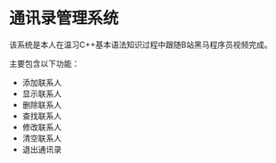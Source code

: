 # 通讯录管理系统

该系统是本人在温习C++基本语法知识过程中跟随B站黑马程序员视频完成。

主要包含以下功能：  

- 添加联系人
- 显示联系人
- 删除联系人
- 查找联系人
- 修改联系人
- 清空联系人
- 退出通讯录
